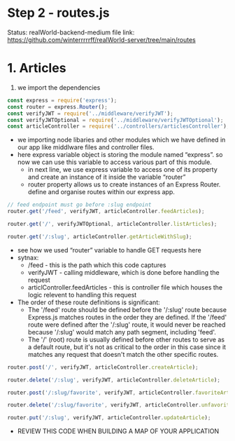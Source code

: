 # Step 2 - routes.js

Status: realWorld-backend-medium
file link: https://github.com/winterrrrrff/realWorld-server/tree/main/routes

# 1. Articles

1. we import the dependencies 

```jsx
const express = require('express');
const router = express.Router();
const verifyJWT = require('../middleware/verifyJWT');
const verifyJWTOptional = require('../middleware/verifyJWTOptional');
const articleController = require('../controllers/articlesController');
```

- we importing node libaries and other modules which we have defined in our app like middlware files and controller files.
- here express variable object is storing the module named “express”. so now we can use this variable to access various part of this module.
    - in next line, we use express variable to access one of its property and create an instance of it inside the variable “router”
    - router property allows us to create instances of an Express Router. define and organise routes within our express app.

```jsx
// feed endpoint must go before :slug endpoint
router.get('/feed', verifyJWT, articleController.feedArticles);

router.get('/', verifyJWTOptional, articleController.listArticles);

router.get('/:slug', articleController.getArticleWithSlug);
```

- see how we used “router” variable to handle GET requests here
- sytnax:
    - /feed - this is the path which this code captures
    - verifyJWT - calling middleware, which is done before handling the request
    - articlController.feedArticles - this is controller file which houses the logic relevent to handling this request
- The order of these route definitions is significant:
    - The '/feed' route should be defined before the '/:slug' route because Express.js matches routes in the order they are defined. If the '/feed' route were defined after the '/:slug' route, it would never be reached because '/:slug' would match any path segment, including 'feed'.
    - The '/' (root) route is usually defined before other routes to serve as a default route, but it's not as critical to the order in this case since it matches any request that doesn't match the other specific routes.

```jsx
router.post('/', verifyJWT, articleController.createArticle);

router.delete('/:slug', verifyJWT, articleController.deleteArticle);

router.post('/:slug/favorite', verifyJWT, articleController.favoriteArticle);

router.delete('/:slug/favorite', verifyJWT, articleController.unfavoriteArticle);

router.put('/:slug', verifyJWT, articleController.updateArticle);
```

- REVIEW THIS CODE WHEN BUILDING A MAP OF YOUR APPLICATION